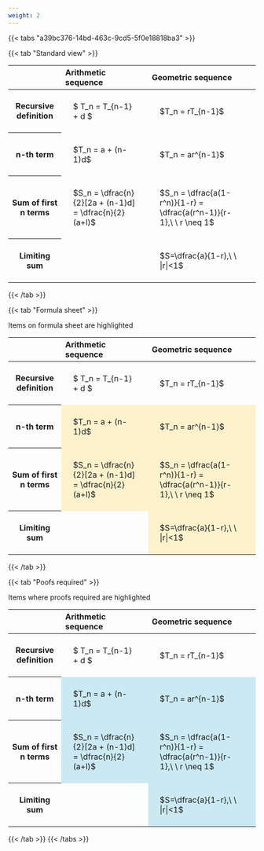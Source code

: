 ```yaml
---
weight: 2
---
```


{{< tabs "a39bc376-14bd-463c-9cd5-5f0e18818ba3" >}}

{{< tab "Standard view" >}}

<style type="text/css">
#T_4d3d2 th.col_heading {
  text-align: left;
  font-size: 1em;
}
#T_4d3d2 td {
  text-align: left;
  font-size: 1em;
  padding: 1.5em;
}
</style>
<table id="T_4d3d2">
  <thead>
    <tr>
      <th class="blank level0" >&nbsp;</th>
      <th id="T_4d3d2_level0_col0" class="col_heading level0 col0" >Arithmetic sequence</th>
      <th id="T_4d3d2_level0_col1" class="col_heading level0 col1" >Geometric sequence</th>
    </tr>
  </thead>
  <tbody>
    <tr>
      <th id="T_4d3d2_level0_row0" class="row_heading level0 row0" >Recursive definition</th>
      <td id="T_4d3d2_row0_col0" class="data row0 col0" >$ T_n = T_{n-1} + d $</td>
      <td id="T_4d3d2_row0_col1" class="data row0 col1" >$T_n = rT_{n-1}$</td>
    </tr>
    <tr>
      <th id="T_4d3d2_level0_row1" class="row_heading level0 row1" >n-th term</th>
      <td id="T_4d3d2_row1_col0" class="data row1 col0" >$T_n = a + (n-1)d$</td>
      <td id="T_4d3d2_row1_col1" class="data row1 col1" >$T_n = ar^{n-1}$</td>
    </tr>
    <tr>
      <th id="T_4d3d2_level0_row2" class="row_heading level0 row2" >Sum of first n terms</th>
      <td id="T_4d3d2_row2_col0" class="data row2 col0" >$S_n = \dfrac{n}{2}[2a + (n-1)d] = \dfrac{n}{2}(a+l)$</td>
      <td id="T_4d3d2_row2_col1" class="data row2 col1" >$S_n = \dfrac{a(1-r^n)}{1-r} = \dfrac{a(r^n-1)}{r-1},\ \  r \neq 1$</td>
    </tr>
    <tr>
      <th id="T_4d3d2_level0_row3" class="row_heading level0 row3" >Limiting sum</th>
      <td id="T_4d3d2_row3_col0" class="data row3 col0" ></td>
      <td id="T_4d3d2_row3_col1" class="data row3 col1" >$S=\dfrac{a}{1-r},\ \ |r|<1$</td>
    </tr>
  </tbody>
</table>
{{< /tab >}}

{{< tab "Formula sheet" >}}

Items on formula sheet are highlighted 
<br>
<style type="text/css">
#T_2cd3f th.col_heading {
  text-align: left;
  font-size: 1em;
}
#T_2cd3f td {
  text-align: left;
  font-size: 1em;
  padding: 1.5em;
}
#T_2cd3f_row0_col0, #T_2cd3f_row0_col1, #T_2cd3f_row3_col0 {
  background-color: rgba(0,0,0,0);
}
#T_2cd3f_row1_col0, #T_2cd3f_row1_col1, #T_2cd3f_row2_col0, #T_2cd3f_row2_col1, #T_2cd3f_row3_col1 {
  background-color: rgba(255,194,10, 0.2);
}
</style>
<table id="T_2cd3f">
  <thead>
    <tr>
      <th class="blank level0" >&nbsp;</th>
      <th id="T_2cd3f_level0_col0" class="col_heading level0 col0" >Arithmetic sequence</th>
      <th id="T_2cd3f_level0_col1" class="col_heading level0 col1" >Geometric sequence</th>
    </tr>
  </thead>
  <tbody>
    <tr>
      <th id="T_2cd3f_level0_row0" class="row_heading level0 row0" >Recursive definition</th>
      <td id="T_2cd3f_row0_col0" class="data row0 col0" >$ T_n = T_{n-1} + d $</td>
      <td id="T_2cd3f_row0_col1" class="data row0 col1" >$T_n = rT_{n-1}$</td>
    </tr>
    <tr>
      <th id="T_2cd3f_level0_row1" class="row_heading level0 row1" >n-th term</th>
      <td id="T_2cd3f_row1_col0" class="data row1 col0" >$T_n = a + (n-1)d$</td>
      <td id="T_2cd3f_row1_col1" class="data row1 col1" >$T_n = ar^{n-1}$</td>
    </tr>
    <tr>
      <th id="T_2cd3f_level0_row2" class="row_heading level0 row2" >Sum of first n terms</th>
      <td id="T_2cd3f_row2_col0" class="data row2 col0" >$S_n = \dfrac{n}{2}[2a + (n-1)d] = \dfrac{n}{2}(a+l)$</td>
      <td id="T_2cd3f_row2_col1" class="data row2 col1" >$S_n = \dfrac{a(1-r^n)}{1-r} = \dfrac{a(r^n-1)}{r-1},\ \  r \neq 1$</td>
    </tr>
    <tr>
      <th id="T_2cd3f_level0_row3" class="row_heading level0 row3" >Limiting sum</th>
      <td id="T_2cd3f_row3_col0" class="data row3 col0" ></td>
      <td id="T_2cd3f_row3_col1" class="data row3 col1" >$S=\dfrac{a}{1-r},\ \ |r|<1$</td>
    </tr>
  </tbody>
</table>
{{< /tab >}}

{{< tab "Poofs required" >}}

Items where proofs required are highlighted 
<br>
<style type="text/css">
#T_5240c th.col_heading {
  text-align: left;
  font-size: 1em;
}
#T_5240c td {
  text-align: left;
  font-size: 1em;
  padding: 1.5em;
}
#T_5240c_row0_col0, #T_5240c_row0_col1, #T_5240c_row3_col0 {
  background-color: rgba(0,0,0,0);
}
#T_5240c_row1_col0, #T_5240c_row1_col1, #T_5240c_row2_col0, #T_5240c_row2_col1, #T_5240c_row3_col1 {
  background-color: rgba(0,150,200, 0.2);
}
</style>
<table id="T_5240c">
  <thead>
    <tr>
      <th class="blank level0" >&nbsp;</th>
      <th id="T_5240c_level0_col0" class="col_heading level0 col0" >Arithmetic sequence</th>
      <th id="T_5240c_level0_col1" class="col_heading level0 col1" >Geometric sequence</th>
    </tr>
  </thead>
  <tbody>
    <tr>
      <th id="T_5240c_level0_row0" class="row_heading level0 row0" >Recursive definition</th>
      <td id="T_5240c_row0_col0" class="data row0 col0" >$ T_n = T_{n-1} + d $</td>
      <td id="T_5240c_row0_col1" class="data row0 col1" >$T_n = rT_{n-1}$</td>
    </tr>
    <tr>
      <th id="T_5240c_level0_row1" class="row_heading level0 row1" >n-th term</th>
      <td id="T_5240c_row1_col0" class="data row1 col0" >$T_n = a + (n-1)d$</td>
      <td id="T_5240c_row1_col1" class="data row1 col1" >$T_n = ar^{n-1}$</td>
    </tr>
    <tr>
      <th id="T_5240c_level0_row2" class="row_heading level0 row2" >Sum of first n terms</th>
      <td id="T_5240c_row2_col0" class="data row2 col0" >$S_n = \dfrac{n}{2}[2a + (n-1)d] = \dfrac{n}{2}(a+l)$</td>
      <td id="T_5240c_row2_col1" class="data row2 col1" >$S_n = \dfrac{a(1-r^n)}{1-r} = \dfrac{a(r^n-1)}{r-1},\ \  r \neq 1$</td>
    </tr>
    <tr>
      <th id="T_5240c_level0_row3" class="row_heading level0 row3" >Limiting sum</th>
      <td id="T_5240c_row3_col0" class="data row3 col0" ></td>
      <td id="T_5240c_row3_col1" class="data row3 col1" >$S=\dfrac{a}{1-r},\ \ |r|<1$</td>
    </tr>
  </tbody>
</table>
{{< /tab >}}
{{< /tabs >}}